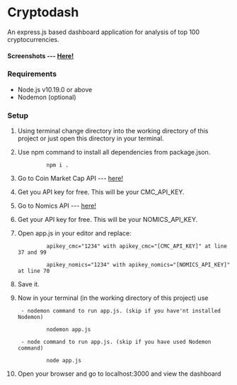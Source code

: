 # Cryptodash
An express.js based dashboard application for analysis of top 100 cryptocurrencies.

#### Screenshots --- [Here!](https://github.com/DeweshSoc/cryptodash/issues/1#issue-667958915)

### Requirements
- Node.js v10.19.0 or above
- Nodemon (optional)

### Setup

1. Using terminal change directory into the working directory of this project or just open this directory in your terminal.
2. Use npm command to install all dependencies from package.json.
              
               
                npm i .
                
3. Go to Coin Market Cap API --- [here!](https://coinmarketcap.com/api/)
4. Get you API key for free. This will be your CMC_API_KEY.
5. Go to Nomics API --- [here!](https://p.nomics.com/cryptocurrency-bitcoin-api)
6. Get your API key for free. This will be your NOMICS_API_KEY.
7. Open app.js in your editor and replace:

                
                apikey_cmc="1234" with apikey_cmc="[CMC_API_KEY]" at line 37 and 99
                
                apikey_nomics="1234" with apikey_nomics="[NOMICS_API_KEY]" at line 70
                
           
8. Save it. 
9. Now in your terminal (in the working directory of this project) use 

        - nodemon command to run app.js. (skip if you have'nt installed Nodemon)
                
                nodemon app.js
               
        - node command to run app.js. (skip if you have used Nodemon command)
                
                node app.js
                
10. Open your browser and go to localhost:3000 and view the dashboard
